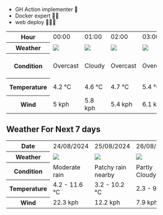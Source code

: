- GH Action implementer 🚀
- Docker expert 🐳🚢
- web deploy 👨🏻‍💻

<div style="width:400px">


<table>
    <tr>
        <th>Hour</th>
        <td>00:00</td><td>01:00</td><td>02:00</td><td>03:00</td><td>04:00</td><td>05:00</td><td>06:00</td><td>07:00</td><td>08:00</td><td>09:00</td><td>10:00</td><td>11:00</td><td>12:00</td><td>13:00</td><td>14:00</td><td>15:00</td><td>16:00</td><td>17:00</td><td>18:00</td><td>19:00</td><td>20:00</td><td>21:00</td><td>22:00</td><td>23:00</td>
    </tr>
    <tr>
        <th>Weather</th>
        <td><img src="https://cdn.weatherapi.com/weather/64x64/night/122.png"></img></td><td><img src="https://cdn.weatherapi.com/weather/64x64/night/119.png"></img></td><td><img src="https://cdn.weatherapi.com/weather/64x64/night/122.png"></img></td><td><img src="https://cdn.weatherapi.com/weather/64x64/night/122.png"></img></td><td><img src="https://cdn.weatherapi.com/weather/64x64/night/122.png"></img></td><td><img src="https://cdn.weatherapi.com/weather/64x64/night/119.png"></img></td><td><img src="https://cdn.weatherapi.com/weather/64x64/night/113.png"></img></td><td><img src="https://cdn.weatherapi.com/weather/64x64/night/116.png"></img></td><td><img src="https://cdn.weatherapi.com/weather/64x64/day/119.png"></img></td><td><img src="https://cdn.weatherapi.com/weather/64x64/day/122.png"></img></td><td><img src="https://cdn.weatherapi.com/weather/64x64/day/116.png"></img></td><td><img src="https://cdn.weatherapi.com/weather/64x64/day/119.png"></img></td><td><img src="https://cdn.weatherapi.com/weather/64x64/day/119.png"></img></td><td><img src="https://cdn.weatherapi.com/weather/64x64/day/122.png"></img></td><td><img src="https://cdn.weatherapi.com/weather/64x64/day/122.png"></img></td><td><img src="https://cdn.weatherapi.com/weather/64x64/day/119.png"></img></td><td><img src="https://cdn.weatherapi.com/weather/64x64/day/176.png"></img></td><td><img src="https://cdn.weatherapi.com/weather/64x64/day/266.png"></img></td><td><img src="https://cdn.weatherapi.com/weather/64x64/day/266.png"></img></td><td><img src="https://cdn.weatherapi.com/weather/64x64/night/296.png"></img></td><td><img src="https://cdn.weatherapi.com/weather/64x64/night/296.png"></img></td><td><img src="https://cdn.weatherapi.com/weather/64x64/night/296.png"></img></td><td><img src="https://cdn.weatherapi.com/weather/64x64/night/266.png"></img></td><td><img src="https://cdn.weatherapi.com/weather/64x64/night/266.png"></img></td>
    </tr>
    <tr>
        <th>Condition</th>
        <td width="200px">Overcast </td><td width="200px">Cloudy </td><td width="200px">Overcast </td><td width="200px">Overcast </td><td width="200px">Overcast </td><td width="200px">Cloudy </td><td width="200px">Clear</td><td width="200px">Partly Cloudy </td><td width="200px">Cloudy </td><td width="200px">Overcast </td><td width="200px">Partly Cloudy </td><td width="200px">Cloudy </td><td width="200px">Cloudy </td><td width="200px">Overcast </td><td width="200px">Overcast </td><td width="200px">Cloudy </td><td width="200px">Patchy rain nearby</td><td width="200px">Light drizzle</td><td width="200px">Light drizzle</td><td width="200px">Light rain</td><td width="200px">Light rain</td><td width="200px">Light rain</td><td width="200px">Light drizzle</td><td width="200px">Light drizzle</td>
    </tr>
    <tr>
        <th>Temperature</th>
        <td>4.2 °C</td><td>4.6 °C</td><td>4.7 °C</td><td>5.4 °C</td><td>5.4 °C</td><td>5 °C</td><td>5.3 °C</td><td>4.4 °C</td><td>4.7 °C</td><td>6.3 °C</td><td>7.4 °C</td><td>9.2 °C</td><td>10.5 °C</td><td>11.6 °C</td><td>11.6 °C</td><td>11.5 °C</td><td>11.6 °C</td><td>10.1 °C</td><td>8.6 °C</td><td>7.2 °C</td><td>6.8 °C</td><td>6.8 °C</td><td>6.9 °C</td><td>7 °C</td>
    </tr>
    <tr>
        <th>Wind</th>
        <td>5 kph</td><td>5.8 kph</td><td>5.4 kph</td><td>6.1 kph</td><td>6.1 kph</td><td>7.6 kph</td><td>3.6 kph</td><td>9.4 kph</td><td>9.7 kph</td><td>11.9 kph</td><td>13 kph</td><td>14 kph</td><td>14.4 kph</td><td>14.8 kph</td><td>15.1 kph</td><td>15.5 kph</td><td>16.2 kph</td><td>19.8 kph</td><td>21.2 kph</td><td>22.3 kph</td><td>21.2 kph</td><td>18 kph</td><td>16.2 kph</td><td>13.3 kph</td>
    </tr>
</table>


<div/>

## Weather For Next 7 days

<div style="width:400px">


<table>
    <tr>
        <th>Date</th>
        <td>24/08/2024</td><td>25/08/2024</td><td>26/08/2024</td><td>27/08/2024</td><td>28/08/2024</td><td>29/08/2024</td><td>30/08/2024</td>
    </tr>
    <tr>
        <th>Weather</th>
        <td><img src="https://cdn.weatherapi.com/weather/64x64/day/302.png"/></td><td><img src="https://cdn.weatherapi.com/weather/64x64/day/176.png"/></td><td><img src="https://cdn.weatherapi.com/weather/64x64/day/116.png"/></td><td><img src="https://cdn.weatherapi.com/weather/64x64/day/113.png"/></td><td><img src="https://cdn.weatherapi.com/weather/64x64/day/113.png"/></td><td><img src="https://cdn.weatherapi.com/weather/64x64/day/113.png"/></td><td><img src="https://cdn.weatherapi.com/weather/64x64/day/116.png"/></td>
    </tr>
    <tr>
        <th>Condition</th>
        <td width="200px">Moderate rain</td><td width="200px">Patchy rain nearby</td><td width="200px">Partly Cloudy </td><td width="200px">Sunny</td><td width="200px">Sunny</td><td width="200px">Sunny</td><td width="200px">Partly Cloudy </td>
    </tr>
    <tr>
        <th>Temperature</th>
        <td>4.2 -  11.6 °C</td><td>3.2 -  10.2 °C</td><td>2.3 -  9 °C</td><td>3.5 -  9.1 °C</td><td>4.5 -  11 °C</td><td>2 -  11.8 °C</td><td>3.3 -  13.1 °C</td>
    </tr>
    <tr>
        <th>Wind</th>
        <td>22.3 kph</td><td>12.2 kph</td><td>7.9 kph</td><td>22.7 kph</td><td>15.5 kph</td><td>6.8 kph</td><td>16.6 kph</td>
    </tr>
</table>


<div/>


